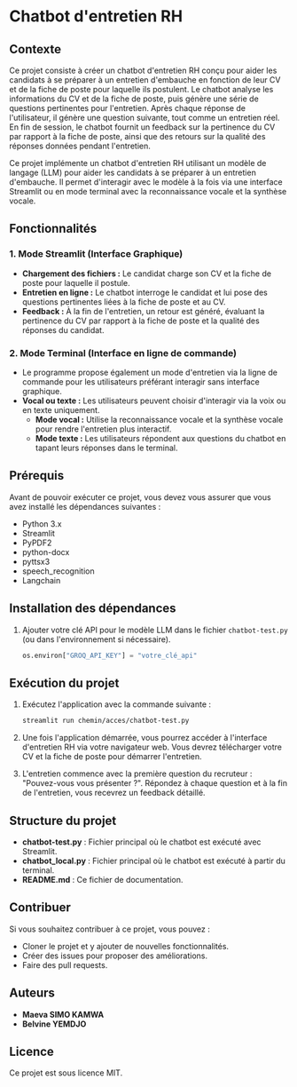 # Chatbot d'entretien RH

## Contexte

Ce projet consiste à créer un chatbot d'entretien RH conçu pour aider les candidats à se préparer à un entretien d'embauche en fonction de leur CV et de la fiche de poste pour laquelle ils postulent. Le chatbot analyse les informations du CV et de la fiche de poste, puis génère une série de questions pertinentes pour l'entretien. Après chaque réponse de l'utilisateur, il génère une question suivante, tout comme un entretien réel. En fin de session, le chatbot fournit un feedback sur la pertinence du CV par rapport à la fiche de poste, ainsi que des retours sur la qualité des réponses données pendant l'entretien.

Ce projet implémente un chatbot d'entretien RH utilisant un modèle de langage (LLM) pour aider les candidats à se préparer à un entretien d'embauche. Il permet d'interagir avec le modèle à la fois via une interface Streamlit ou en mode terminal avec la reconnaissance vocale et la synthèse vocale.

## Fonctionnalités

### 1. Mode Streamlit (Interface Graphique)
- **Chargement des fichiers :** Le candidat charge son CV et la fiche de poste pour laquelle il postule. 
- **Entretien en ligne :** Le chatbot interroge le candidat et lui pose des questions pertinentes liées à la fiche de poste et au CV.
- **Feedback :** À la fin de l'entretien, un retour est généré, évaluant la pertinence du CV par rapport à la fiche de poste et la qualité des réponses du candidat.

### 2. Mode Terminal (Interface en ligne de commande)
- Le programme propose également un mode d'entretien via la ligne de commande pour les utilisateurs préférant interagir sans interface graphique. 
- **Vocal ou texte :** Les utilisateurs peuvent choisir d'interagir via la voix ou en texte uniquement. 
  - **Mode vocal :** Utilise la reconnaissance vocale et la synthèse vocale pour rendre l'entretien plus interactif.
  - **Mode texte :** Les utilisateurs répondent aux questions du chatbot en tapant leurs réponses dans le terminal.


## Prérequis

Avant de pouvoir exécuter ce projet, vous devez vous assurer que vous avez installé les dépendances suivantes :

- Python 3.x
- Streamlit
- PyPDF2
- python-docx
- pyttsx3
- speech_recognition
- Langchain

## Installation des dépendances

1. Ajouter votre clé API pour le modèle LLM dans le fichier `chatbot-test.py` (ou dans l'environnement si nécessaire).
   ```python
   os.environ["GROQ_API_KEY"] = "votre_clé_api"
   ```

## Exécution du projet

1. Exécutez l'application avec la commande suivante :
   ```bash
   streamlit run chemin/acces/chatbot-test.py
   ```

2. Une fois l'application démarrée, vous pourrez accéder à l'interface d'entretien RH via votre navigateur web. Vous devrez télécharger votre CV et la fiche de poste pour démarrer l'entretien.

3. L'entretien commence avec la première question du recruteur : "Pouvez-vous vous présenter ?". Répondez à chaque question et à la fin de l'entretien, vous recevrez un feedback détaillé.

## Structure du projet

- **chatbot-test.py** : Fichier principal où le chatbot est exécuté avec Streamlit.
- **chatbot_local.py** : Fichier principal où le chatbot est exécuté à partir du terminal.
- **README.md** : Ce fichier de documentation.

## Contribuer

Si vous souhaitez contribuer à ce projet, vous pouvez :
- Cloner le projet et y ajouter de nouvelles fonctionnalités.
- Créer des issues pour proposer des améliorations.
- Faire des pull requests.

## Auteurs

- **Maeva SIMO KAMWA**
- **Belvine YEMDJO**
  
## Licence

Ce projet est sous licence MIT.
